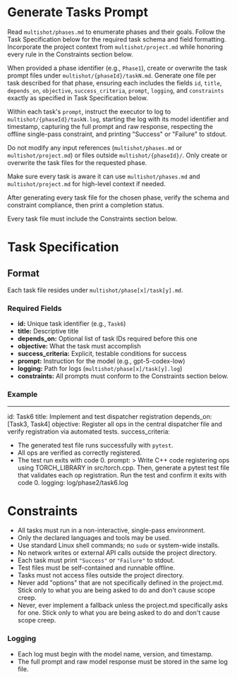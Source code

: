 # Generate Tasks Prompt

Read `multishot/phases.md` to enumerate phases and their goals. Follow the Task Specification below for the required task schema and field formatting. Incorporate the project context from `multishot/project.md` while honoring every rule in the Constraints section below.

When provided a phase identifier (e.g., `Phase1`), create or overwrite the task prompt files under `multishot/{phaseId}/taskN.md`. Generate one file per task described for that phase, ensuring each includes the fields `id`, `title`, `depends_on`, `objective`, `success_criteria`, `prompt`, `logging`, and `constraints` exactly as specified in Task Specification below.

Within each task's `prompt`, instruct the executor to log to `multishot/{phaseId}/taskN.log`, starting the log with its model identifier and timestamp, capturing the full prompt and raw response, respecting the offline single-pass constraint, and printing "Success" or "Failure" to stdout.

Do not modify any input references (`multishot/phases.md` or `multishot/project.md`) or files outside `multishot/{phaseId}/`. Only create or overwrite the task files for the requested phase.

Make sure every task is aware it can use `multishot/phases.md` and `multishot/project.md` for high-level context if needed.

After generating every task file for the chosen phase, verify the schema and constraint compliance, then print a completion status.

Every task file must include the Constraints section below.

# Task Specification

## Format
Each task file resides under `multishot/phase[x]/task[y].md`.

### Required Fields
- **id:** Unique task identifier (e.g., `Task6`)
- **title:** Descriptive title
- **depends_on:** Optional list of task IDs required before this one
- **objective:** What the task must accomplish
- **success_criteria:** Explicit, testable conditions for success
- **prompt:** Instruction for the model (e.g., gpt-5-codex-low)
- **logging:** Path for logs (`multishot/phase[x]/task[y].log`)
- **constraints:** All prompts must conform to the Constraints section below.

### Example
---
id: Task6
title: Implement and test dispatcher registration
depends_on: [Task3, Task4]
objective: Register all ops in the central dispatcher file and verify registration via automated tests.
success_criteria:
  - The generated test file runs successfully with `pytest`.
  - All ops are verified as correctly registered.
  - The test run exits with code 0.
prompt: >
  Write C++ code registering ops using TORCH_LIBRARY in src/torch.cpp.
  Then, generate a pytest test file that validates each op registration.
  Run the test and confirm it exits with code 0.
logging: log/phase2/task6.log

# Constraints

- All tasks must run in a non-interactive, single-pass environment.
- Only the declared languages and tools may be used.
- Use standard Linux shell commands; no `sudo` or system-wide installs.
- No network writes or external API calls outside the project directory.
- Each task must print `"Success"` or `"Failure"` to stdout.
- Test files must be self-contained and runnable offline.
- Tasks must not access files outside the project directory.
- Never add "options" that are not specifically defined in the project.md.  Stick only to what you are being asked to do and don't cause scope creep.
- Never, ever implement a fallback unless the project.md specifically asks for one.  Stick only to what you are being asked to do and don't cause scope creep.

### Logging
- Each log must begin with the model name, version, and timestamp.
- The full prompt and raw model response must be stored in the same log file.